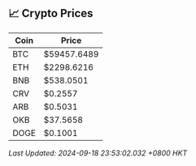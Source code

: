 ## 📈 Crypto Prices

| Coin | Price |
| ---- | ----- |
| BTC | $59457.6489 |
| ETH | $2298.6216 |
| BNB | $538.0501 |
| CRV | $0.2557 |
| ARB | $0.5031 |
| OKB | $37.5658 |
| DOGE | $0.1001 |

_Last Updated: 2024-09-18 23:53:02.032 +0800 HKT_